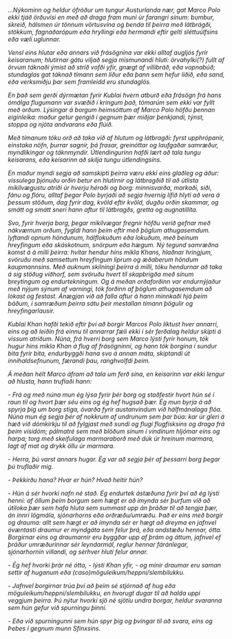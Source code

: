 <i>...Nýkominn og heldur ófróður um tungur Austurlanda nær, gat Marco Polo ekki tjáð örðuvísi en með að draga fram muni úr farangri sínum: bumbur, skreið, hálsmen úr tönnum vörtusvína og benda til þeirra með látbrágði, stökkum, fagnaðarópum eða hryllingi eða hermandi eftir gelti sléttuúlfsins eða væli uglunnar.</i>

<i>Vensl eins hlutar eða annars við frásögnina var ekki alltaf augljós fyrir keisaranum; hlutirnar gátu viljað segja mismunandi hluti: örvahylki(?) fullt af örvum táknaði ýmist að stríð vofði yfir, gnægt af villibráð, eða vopnabúð; stundaglas gat táknað tímann sem líður eða þann sem hefur liðið, eða sand, eða verksmiðju þar sem framleidd eru stundaglös.</i>

<i>En það sem gerði dýrmætan fyrir Kublai hvern atburð eða frásögn frá hans ómálga flugumann var svæðið í kringum það, tómarúm sem ekki var fyllt með orðum. Lýsingar á borgum heimsóttum af Marco Polo höfðu þennan eiginleika: maður getur gengið í gegnum þær miðjar þenkjandi, týnst, stoppa og njóta andvarans eða flúið.</i>

<i>Með tímanum tóku orð að taka við af hlutum og látbragði: fyrst upphrópanir, einstaka nöfn, þurrar sagnir, þá frasar, greinóttar og laufgaðar samræður, myndlíkingar og táknmyndir. Útlendingurinn hafði lært að tala tungu keisarans, eða keisarinn að skilja tungu útlendingsins.</i>

<i>En maður myndi segja að samskipti þeirra væru ekki eins glaðleg og áður: vissulega þjónuðu orðin betur en hlutirnir og látbragðið til að útlista mikilvægustu atriði úr hverju héraði og borg: minnisvarða, markaði, siði, fánu og flóru, alltaf þegar Polo byrjaði að segja hvernig lífið hlyti að vera á þessum stöðum, dag fyrir dag, kvöld eftir kvöld, dugðu orðin skammar, og smátt og smátt sneri hann aftur til látbragðs, gretta og augnatillita.</i>

<i>Svo, fyrir hverja borg, þegar mikilvægar fregnir höfðu verið gefnar með nákvæmum orðum, fygldi hann þeim eftir með þöglum athugasemdum. lyftandi opnum höndunum, hálflokuðum eða lokuðum, með beinum hreyfingum eða skáskotnum, snörpum eða hægum. Ný tegund samræðna komst á á milli þeirra: hvítar hendur hins mikla Khans, hlaðnar hringjum, svöruðu með samsettum hreyfingum liprum og æðaberum höndum kaupmannsins. Með auknum skilningi þeirra á milli, tóku hendurnar að taka á sig stöðug viðhorf, sem svöruðu hvert til skapbrigða með sínum breytingum og endurtekningum. Og á meðan orðaforðinn var endurnýjaður með nýjum sýnum af varningi, tók forðinn af þöglum athugasemdum að lokast og festast. Ánægjan við að falla aftur á hann minnkaði hjá þeim báðum, í samræðum þeirra sátu þeir mestallan tímann þögulir og hreyfingarlausir.</i>

<i>
Kublai Khan hafði tekið eftir því að borgir Marcos Polo líktust hver annarri, eins og að leiðin frá einnu til annarrar fæli ekki í sér ferðalag heldur skipti á vissum atriðum. Núna, frá hverri borg sem Marco lýsti fyrir honum, tók hugur hins mikla Khan á flug af frásögninni, og hann tók borgina í sundur bita fyrir bita, endurbyggði hana svo á annan máta, skiptandi út innihaldsefnunum, færandi þau, ranghvolfdi þeim.</i>

<i>Á meðan hélt Marco áfram að tala um ferð sína, en keisarinn var ekki lengur að hlusta, hann truflaði hann:</i>

<i>- Frá og með núna mun ég lýsa fyrir þér borg og staðfestir hvort hún sé í raun til og hvort þær séu eins og ég hef hugsað þær. Ég mun byrja á að spyrja þig um borg stiga, óvarða fyrir austanvindum við hálfmánalaga flóa. Núna mun ég segja þér af nokkrum af undrunum sem þar búa: kar úr gleri á hæð við dómkirkju til að fylgjast með sundi og flugi flugfisksins og draga frá þeim vísidóm; pálmatré sem með blöðum sínum í vindinum hljómar eins og harpa; torg með skeifulaga marmaraborð með dúk úr hreinum marmara, lagt af mat og drykk öllu úr marmara.</i>

<i>- Herra, þú varst annars hugar. Ég var að segja þér af þessarri borg þegar þú truflaðir mig.</i>

<i>- Þekkirðu hana? Hvar er hún? Hvað heitir hún?</i>

<i>- Hún á sér hvorki nafn né stað. Ég endurtek ástæðuna fyrir því að ég lýsti henni: af öllum þeim borgum sem hægt er að ímynda sér þurfum við að útiloka þær sem hafa hluta sem summast upp án þráðar til að tengja þær, án innri lögmála, sjónarhorns eða orðræðu/umræðu. Það er eins með borgir og drauma: allt sem hægt er að ímynda sér er hægt að dreyma en jafnvel óvæntasti draumur er myndgáta sem felur þrá, eða andstæðu hennar, ótta. Borgirnar eins og draumarnir eru byggðar upp af þrám og áttum, jafnvel ef þráður umræðurinnar sér leyndarmál, reglur hennar fáránlegar, sjónarhornin villandi, og sérhver hluti felur annar.</i>

<i>- Ég hef hvorki þrár né ótta, - lýsti Khan yfir, - og mínir draumar eru saman settir af huganum eða (caso)möguleikum/heppni/slembilukku.</i>

<i>- Jafnvel borgirnar trúa því að þeim sé stjórnað af hug eða möguleikum/heppni/slembilukku, en hvorugt dugar til að halda uppi veggjum þeirra. Þú nýtur hvorki sjö né sjötíu undra borgar, heldur svaranna sem hún gefur við spurningu þinni.</i>

<i>- Eða við spurningunni sem hún spyr þig og þvingar til að svara, eins og Þebes í gegnum munn Sfinxsins.</i>










